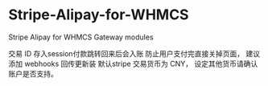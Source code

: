 # Stripe-Alipay-for-WHMCS
Stripe Alipay for WHMCS Gateway modules

交易 ID 存入session付款跳转回来后会入账
防止用户支付完直接关掉页面， 建议添加 webhooks 回传更新装
默认stripe 交易货币为 CNY， 设定其他货币请确认账户是否支持。

